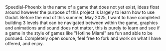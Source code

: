 Speedial-Phoenix is the name of a game that does not yet exist, ideas float around however the purpose of this project is largely to learn how to use Godot. Before the end of this summer, May 2025, I want to have completed building 3 levels that can be navigated between within the game, graphics and animations and sound does not matter, this is purely to learn and see if a game in the style of games like "Hotline Miami" are fun and able to be pursued. Completely open source, feel free to fork and work on what I have offered, and enjoy.
